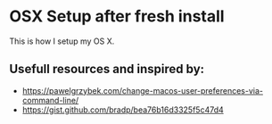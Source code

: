 # OSX Setup after fresh install
This is how I setup my OS X.

## Usefull resources and inspired by:

- https://pawelgrzybek.com/change-macos-user-preferences-via-command-line/
- https://gist.github.com/bradp/bea76b16d3325f5c47d4
